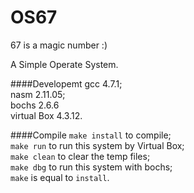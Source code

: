 OS67
===============================
67 is a magic number :)

A Simple Operate System.

####Developemt 
  gcc 4.7.1;<br> 
  nasm 2.11.05;<br> 
  bochs 2.6.6<br>
  virtual Box 4.3.12.<br> 
  
####Compile 
  `make install` to compile;<br> 
  `make run` to run this system by Virtual Box;<br> 
  `make clean` to clear the temp files;<br> 
  `make dbg` to run this system with bochs;<br>
  `make` is equal to `install`.
  


